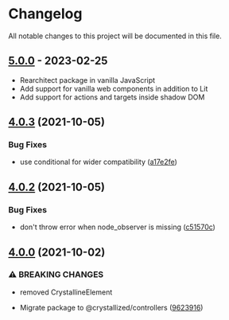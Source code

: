 # Changelog

All notable changes to this project will be documented in this file.

## [5.0.0](https://github.com/whitefusionhq/crystallized/compare/v4.0.3...v5.0.0) - 2023-02-25

- Rearchitect package in vanilla JavaScript
- Add support for vanilla web components in addition to Lit
- Add support for actions and targets inside shadow DOM

## [4.0.3](https://github.com/whitefusionhq/crystallized/compare/v4.0.2...v4.0.3) (2021-10-05)

### Bug Fixes

* use conditional for wider compatibility ([a17e2fe](https://github.com/whitefusionhq/crystallized/commit/a17e2fe6972c53dfd4722f481d7bfbb139c54531))

## [4.0.2](https://github.com/whitefusionhq/crystallized/compare/v4.0.0...v4.0.2) (2021-10-05)

### Bug Fixes

* don't throw error when node_observer is missing ([c51570c](https://github.com/whitefusionhq/crystallized/commit/c51570c3e38bfedb76b9080abbc633e1b0630753))

## [4.0.0](https://github.com/whitefusionhq/crystallized/compare/v3.0.0...v4.0.0) (2021-10-02)

### ⚠ BREAKING CHANGES

* removed CrystallineElement

* Migrate package to @crystallized/controllers ([9623916](https://github.com/whitefusionhq/crystallized/commit/96239167de6ece0399ebf10527b4805a3a7fb90f))
